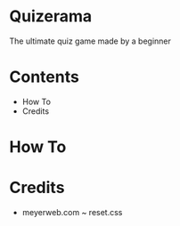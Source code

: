 # Quizerama

The ultimate quiz game made by a beginner

# Contents

* How To
* Credits

# How To


# Credits

* meyerweb.com ~ reset.css